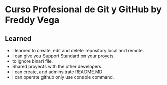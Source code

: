 # Curso Profesional de Git y GitHub by Freddy Vega

## Learned

- I learned to create, edit and delete repository local and remote.
- I can give you Support Standard on your proyets.
- to ignore binari file.
- Shared proyects with the other developers.
- i can create, and adminsitrate README.MD
- i can operate github only use console command.
